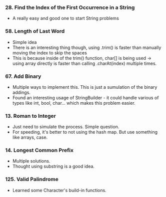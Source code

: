 ### 28. Find the Index of the First Occurrence in a String 
* A really easy and good one to start String problems

### 58. Length of Last Word 
* Simple idea
* There is an interesting thing though, using .trim() is faster than manually moving the index to skip the spaces
* This is because inside of the trim() function, char[] is being used -> using array directly is faster than calling .charAt(index) multiple times. 

### 67. Add Binary
* Multiple ways to implement this. This is just a sumulation of the binary addings.
* Found an interesting usage of StringBuilder - it could handle various of types like int, bool, char... which makes this problem easier. 

### 13. Roman to Integer 
* Just need to simulate the process. Simple question.
* For speeding, it's better to not using the hash map. But use something like arrays, case. 

### 14. Longest Common Prefix 
* Multiple solutions.
* Thought using substring is a good idea. 

### 125. Valid Palindrome 
* Learned some Character's build-in functions. 
